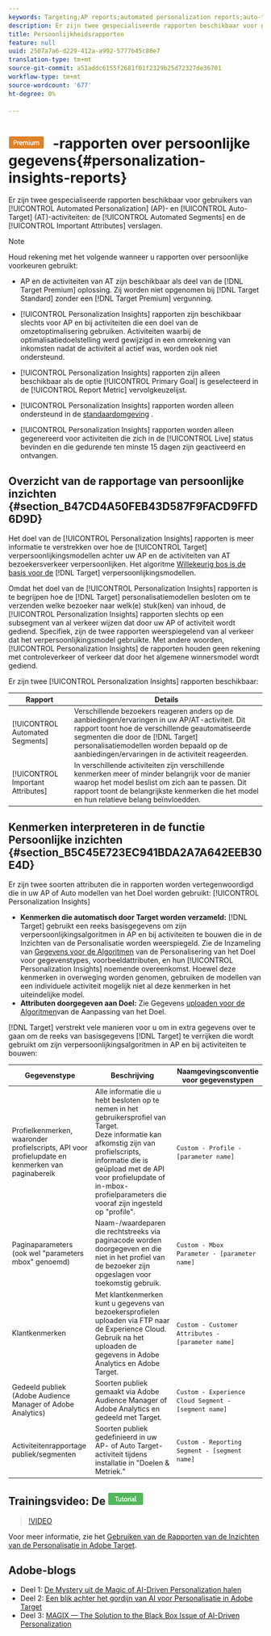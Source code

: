 ```yaml
---
keywords: Targeting;AP reports;automated personalization reports;auto-target;auto target;auto target report;auto-target report;personalization;insights;automated segments;faq;frequently asked questions;important attributes
description: Er zijn twee gespecialiseerde rapporten beschikbaar voor gebruikers van Automated Personalization (AP)- en Auto-Target (AT)-activiteiten in de rapporten Geautomatiseerde segmenten en Belangrijke kenmerken.
title: Persoonlijkheidsrapporten
feature: null
uuid: 2507a7a6-d229-412a-a992-5777b45c80e7
translation-type: tm+mt
source-git-commit: a51addc6155f2681f01f2329b25d72327de36701
workflow-type: tm+mt
source-wordcount: '677'
ht-degree: 0%

---
```



# ![PREMIUM](/help/assets/premium.png) -rapporten over persoonlijke gegevens{#personalization-insights-reports}

Er zijn twee gespecialiseerde rapporten beschikbaar voor gebruikers van [!UICONTROL Automated Personalization] (AP)- en [!UICONTROL Auto-Target] (AT)-activiteiten: de [!UICONTROL Automated Segments] en de [!UICONTROL Important Attributes] verslagen.

>[!NOTE]
>
>Houd rekening met het volgende wanneer u rapporten over persoonlijke voorkeuren gebruikt:
>
>* AP en de activiteiten van AT zijn beschikbaar als deel van de [!DNL Target Premium] oplossing. Zij worden niet opgenomen bij [!DNL Target Standard] zonder een [!DNL Target Premium] vergunning.
   >
   >
* [!UICONTROL Personalization Insights] rapporten zijn beschikbaar slechts voor AP en bij activiteiten die een doel van de omzetoptimalisering gebruiken. Activiteiten waarbij de optimalisatiedoelstelling werd gewijzigd in een omrekening van inkomsten nadat de activiteit al actief was, worden ook niet ondersteund.
   >
   >
* [!UICONTROL Personalization Insights] rapporten zijn alleen beschikbaar als de optie [!UICONTROL Primary Goal] is geselecteerd in de [!UICONTROL Report Metric] vervolgkeuzelijst.
   >
   >
* [!UICONTROL Personalization Insights] rapporten worden alleen ondersteund in de [standaardomgeving](../../administrating-target/hosts.md) .
   >
   >
* [!UICONTROL Personalization Insights] rapporten worden alleen gegenereerd voor activiteiten die zich in de [!UICONTROL Live] status bevinden en die gedurende ten minste 15 dagen zijn geactiveerd en ontvangen.


## Overzicht van de rapportage van persoonlijke inzichten {#section_B47CD4A50FEB43D587F9FACD9FFD6D9D}

Het doel van de [!UICONTROL Personalization Insights] rapporten is meer informatie te verstrekken over hoe de [!UICONTROL Target] verpersoonlijkingsmodellen achter uw AP en de activiteiten van AT bezoekersverkeer verpersoonlijken. Het algoritme [Willekeurig bos is de basis voor de](/help/c-activities/t-automated-personalization/algo-random-forest.md) [!DNL Target] verpersoonlijkingsmodellen.

Omdat het doel van de [!UICONTROL Personalization Insights] rapporten is te begrijpen hoe de [!DNL Target] personalisatiemodellen besloten om te verzenden welke bezoeker naar welk(e) stuk(ken) van inhoud, de [!UICONTROL Personalization Insights] rapporten slechts op een subsegment van al verkeer wijzen dat door uw AP of activiteit wordt gediend. Specifiek, zijn de twee rapporten weerspiegelend van al verkeer dat het verpersoonlijkingsmodel gebruikte. Met andere woorden, [!UICONTROL Personalization Insights] de rapporten houden geen rekening met controleverkeer of verkeer dat door het algemene winnersmodel wordt gediend.

Er zijn twee [!UICONTROL Personalization Insights] rapporten beschikbaar:

| Rapport | Details |
|--- |--- |
| [!UICONTROL Automated Segments] | Verschillende bezoekers reageren anders op de aanbiedingen/ervaringen in uw AP/AT-activiteit. Dit rapport toont hoe de verschillende geautomatiseerde segmenten die door de [!DNL Target] personalisatiemodellen worden bepaald op de aanbiedingen/ervaringen in de activiteit reageerden. |
| [!UICONTROL Important Attributes] | In verschillende activiteiten zijn verschillende kenmerken meer of minder belangrijk voor de manier waarop het model beslist om zich aan te passen. Dit rapport toont de belangrijkste kenmerken die het model en hun relatieve belang beïnvloedden. |

## Kenmerken interpreteren in de functie Persoonlijke inzichten {#section_B5C45E723EC941BDA2A7A642EEB30E4D}

Er zijn twee soorten attributen die in rapporten worden vertegenwoordigd die in uw AP of Auto modellen van het Doel worden gebruikt: [!UICONTROL Personalization Insights]

* **Kenmerken die automatisch door Target worden verzameld:** [!DNL Target] gebruikt een reeks basisgegevens om zijn verpersoonlijkingsalgoritmen in AP en bij activiteiten te bouwen die in de Inzichten van de Personalisatie worden weerspiegeld. Zie de Inzameling van [Gegevens voor de Algoritmen](../../c-activities/t-automated-personalization/ap-data.md#reference_255BD3DE7AD04DC9B766E0BC78961058) van de Personalisering van het Doel voor gegevenstypes, voorbeeldattributen, en hun [!UICONTROL Personalization Insights] noemende overeenkomst. Hoewel deze kenmerken in overweging worden genomen, gebruiken de modellen van een individuele activiteit mogelijk niet al deze kenmerken in het uiteindelijke model.
* **Attributen doorgegeven aan Doel:** Zie Gegevens [uploaden voor de Algoritmen](../../c-activities/t-automated-personalization/uploading-data-for-the-target-personalization-algorithms.md#concept_85EA505B37E54514A1C8AB91553FEED6)van de Aanpassing van het Doel.

[!DNL Target] verstrekt vele manieren voor u om in extra gegevens over te gaan om de reeks van basisgegevens [!DNL Target] te verrijken die wordt gebruikt om zijn verpersoonlijkingsalgoritmen in AP en bij activiteiten te bouwen:

| Gegevenstype | Beschrijving | Naamgevingsconventie voor gegevenstypen |
|--- |--- |--- |
| Profielkenmerken, waaronder profielscripts, API voor profielupdate en kenmerken van paginabereik | Alle informatie die u hebt besloten op te nemen in het gebruikersprofiel van Target.<br>Deze informatie kan afkomstig zijn van profielscripts, informatie die is geüpload met de API voor profielupdate of in-mbox-profielparameters die vooraf zijn ingesteld op &quot;profile&quot;. | `Custom - Profile - [parameter name]` |
| Paginaparameters (ook wel &quot;parameters mbox&quot; genoemd) | Naam-/waardeparen die rechtstreeks via paginacode worden doorgegeven en die niet in het profiel van de bezoeker zijn opgeslagen voor toekomstig gebruik. | `Custom - Mbox Parameter - [parameter name]` |
| Klantkenmerken | Met klantkenmerken kunt u gegevens van bezoekersprofielen uploaden via FTP naar de Experience Cloud. Gebruik na het uploaden de gegevens in Adobe Analytics en Adobe Target. | `Custom - Customer Attributes - [parameter name]` |
| Gedeeld publiek (Adobe Audience Manager of Adobe Analytics) | Soorten publiek gemaakt via Adobe Audience Manager of Adobe Analytics en gedeeld met Target. | `Custom - Experience Cloud Segment - [segment name]` |
| Activiteitenrapportage publiek/segmenten | Soorten publiek gedefinieerd in uw AP- of Auto Target-activiteit tijdens installatie in &quot;Doelen &amp; Metriek.&quot; | `Custom - Reporting Segment - [segment name]` |

## Trainingsvideo: De ![zelfstudie met de rapporten Persoonlijke inzichten gebruiken](/help/assets/tutorial.png)

>[!VIDEO](https://video.tv.adobe.com/v/25601/)

Voor meer informatie, zie het [Gebruiken van de Rapporten van de Inzichten van de Personalisatie in Adobe Target](https://helpx.adobe.com/target/kt/using/personalization-insights-report-feature-video-use.html).

## Adobe-blogs

* Deel 1: [De Mystery uit de Magic of AI-Driven Personalization halen](https://theblog.adobe.com/taking-mystery-magic-ai-driven-personalization-part-1/)
* Deel 2: [Een blik achter het gordijn van AI voor Personalisatie in Adobe Target](https://theblog.adobe.com/a-peek-behind-the-curtain-of-ai-for-personalization-in-adobe-target/)
* Deel 3: [MAGIX — The Solution to the Black Box Issue of AI-Driven Personalization](https://theblog.adobe.com/magix-the-solution-to-the-black-box-issue-of-ai-driven-personalization/)
